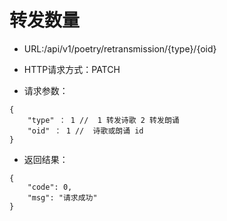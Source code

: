 # 转发数量

- URL:/api/v1/poetry/retransmission/{type}/{oid}

- HTTP请求方式：PATCH
   
- 请求参数：
 
```
{
    "type" ： 1 //  1 转发诗歌 2 转发朗诵
    "oid" ： 1 //  诗歌或朗诵 id
}
```

- 返回结果：

```
{
    "code": 0,
    "msg": "请求成功"
}

```

